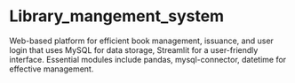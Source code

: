 # Library_mangement_system
Web-based platform for efficient book management, issuance, and user login that uses MySQL for data storage, Streamlit for a user-friendly interface. Essential modules include pandas, mysql-connector, datetime for effective management.
